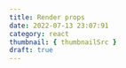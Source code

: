 ```yaml
---
title: Render props
date: 2022-07-13 23:07:91
category: react
thumbnail: { thumbnailSrc }
draft: true
---
```


